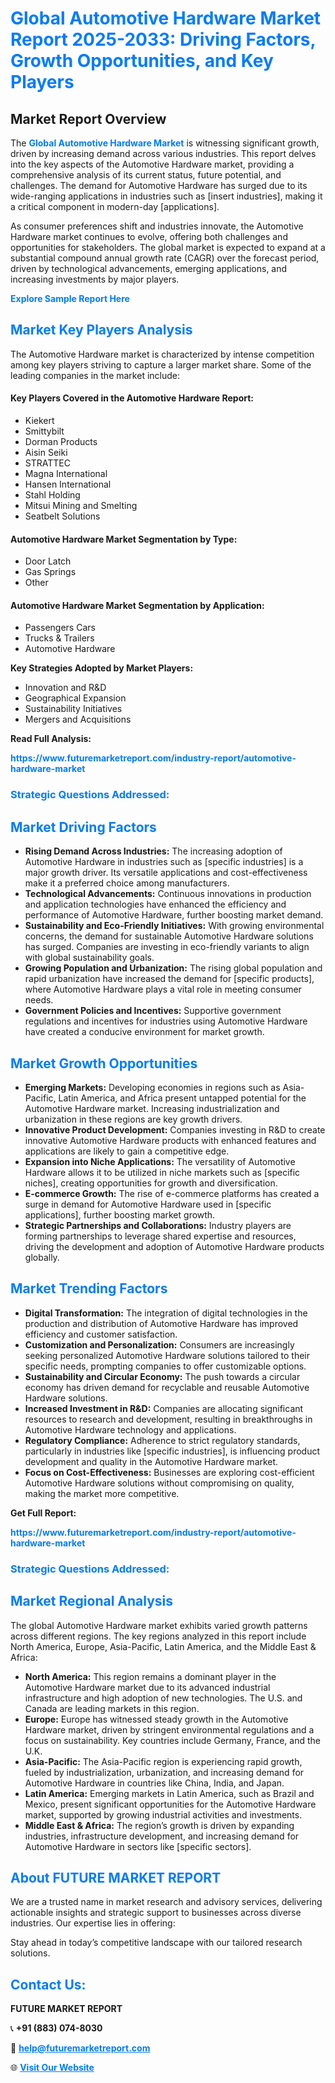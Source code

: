 <h1 style="color: #007BFF;">Global Automotive Hardware Market Report 2025-2033: Driving Factors, Growth Opportunities, and Key Players</h1>

<section id="overview">
<h2>Market Report Overview</h2>
<p>The <a href="https://www.futuremarketreport.com/industry-report/automotive-hardware-market" style="color: #007BFF; text-decoration: none;"><strong>Global Automotive Hardware Market</strong></a> is witnessing significant growth, driven by increasing demand across various industries. This report delves into the key aspects of the Automotive Hardware market, providing a comprehensive analysis of its current status, future potential, and challenges. The demand for Automotive Hardware has surged due to its wide-ranging applications in industries such as [insert industries], making it a critical component in modern-day [applications].</p>
<p>As consumer preferences shift and industries innovate, the Automotive Hardware market continues to evolve, offering both challenges and opportunities for stakeholders. The global market is expected to expand at a substantial compound annual growth rate (CAGR) over the forecast period, driven by technological advancements, emerging applications, and increasing investments by major players.</p>
</section>

<section id="overview">
<p><a href="https://www.futuremarketreport.com/request-sample/reportId=125894" style="color: #007BFF; text-decoration: none;"><strong>Explore Sample Report Here</strong></a></p>
</section>

<section id="key-players">
<h2 style="color: #007BFF;">Market Key Players Analysis</h2>
<p>The Automotive Hardware market is characterized by intense competition among key players striving to capture a larger market share. Some of the leading companies in the market include:</p>
<h4>Key Players Covered in the Automotive Hardware Report:</h4>
<ul><li>Kiekert</li><li>Smittybilt</li><li>Dorman Products</li><li>Aisin Seiki</li><li>STRATTEC</li><li>Magna International</li><li>Hansen International</li><li>Stahl Holding</li><li>Mitsui Mining and Smelting</li><li>Seatbelt Solutions</li></ul>
<h4>Automotive Hardware Market Segmentation by Type:</h4>
<ul><li>Door Latch</li><li>Gas Springs</li><li>Other</li></ul>

<h4>Automotive Hardware Market Segmentation by Application:</h4>
<ul><li>Passengers Cars</li><li>Trucks &amp; Trailers</li><li>Automotive Hardware</li></ul>
<p><strong>Key Strategies Adopted by Market Players:</strong></p>
<ul>
<li>Innovation and R&D</li>
<li>Geographical Expansion</li>
<li>Sustainability Initiatives</li>
<li>Mergers and Acquisitions</li>
</ul>
</section>

<section>
<p><strong>Read Full Analysis: </strong></p><a href="https://www.futuremarketreport.com/industry-report/automotive-hardware-market" style="color: #007BFF; text-decoration: none;"><strong>https://www.futuremarketreport.com/industry-report/automotive-hardware-market</strong></a>
<h3 style="color: #007BFF;">Strategic Questions Addressed:</h3>
</section>

<section id="driving-factors">
<h2 style="color: #007BFF;">Market Driving Factors</h2>
<ul>
<li><strong>Rising Demand Across Industries:</strong> The increasing adoption of Automotive Hardware in industries such as [specific industries] is a major growth driver. Its versatile applications and cost-effectiveness make it a preferred choice among manufacturers.</li>
<li><strong>Technological Advancements:</strong> Continuous innovations in production and application technologies have enhanced the efficiency and performance of Automotive Hardware, further boosting market demand.</li>
<li><strong>Sustainability and Eco-Friendly Initiatives:</strong> With growing environmental concerns, the demand for sustainable Automotive Hardware solutions has surged. Companies are investing in eco-friendly variants to align with global sustainability goals.</li>
<li><strong>Growing Population and Urbanization:</strong> The rising global population and rapid urbanization have increased the demand for [specific products], where Automotive Hardware plays a vital role in meeting consumer needs.</li>
<li><strong>Government Policies and Incentives:</strong> Supportive government regulations and incentives for industries using Automotive Hardware have created a conducive environment for market growth.</li>
</ul>
</section>

<section id="growth-opportunities">
<h2 style="color: #007BFF;">Market Growth Opportunities</h2>
<ul>
<li><strong>Emerging Markets:</strong> Developing economies in regions such as Asia-Pacific, Latin America, and Africa present untapped potential for the Automotive Hardware market. Increasing industrialization and urbanization in these regions are key growth drivers.</li>
<li><strong>Innovative Product Development:</strong> Companies investing in R&D to create innovative Automotive Hardware products with enhanced features and applications are likely to gain a competitive edge.</li>
<li><strong>Expansion into Niche Applications:</strong> The versatility of Automotive Hardware allows it to be utilized in niche markets such as [specific niches], creating opportunities for growth and diversification.</li>
<li><strong>E-commerce Growth:</strong> The rise of e-commerce platforms has created a surge in demand for Automotive Hardware used in [specific applications], further boosting market growth.</li>
<li><strong>Strategic Partnerships and Collaborations:</strong> Industry players are forming partnerships to leverage shared expertise and resources, driving the development and adoption of Automotive Hardware products globally.</li>
</ul>
</section>

<section id="trending-factors">
<h2 style="color: #007BFF;">Market Trending Factors</h2>
<ul>
<li><strong>Digital Transformation:</strong> The integration of digital technologies in the production and distribution of Automotive Hardware has improved efficiency and customer satisfaction.</li>
<li><strong>Customization and Personalization:</strong> Consumers are increasingly seeking personalized Automotive Hardware solutions tailored to their specific needs, prompting companies to offer customizable options.</li>
<li><strong>Sustainability and Circular Economy:</strong> The push towards a circular economy has driven demand for recyclable and reusable Automotive Hardware solutions.</li>
<li><strong>Increased Investment in R&D:</strong> Companies are allocating significant resources to research and development, resulting in breakthroughs in Automotive Hardware technology and applications.</li>
<li><strong>Regulatory Compliance:</strong> Adherence to strict regulatory standards, particularly in industries like [specific industries], is influencing product development and quality in the Automotive Hardware market.</li>
<li><strong>Focus on Cost-Effectiveness:</strong> Businesses are exploring cost-efficient Automotive Hardware solutions without compromising on quality, making the market more competitive.</li>
</ul>
</section>

<section>
<p><strong>Get Full Report: </strong></p><a href="https://www.futuremarketreport.com/industry-report/automotive-hardware-market" style="color: #007BFF; text-decoration: none;"><strong>https://www.futuremarketreport.com/industry-report/automotive-hardware-market</strong></a>
<h3 style="color: #007BFF;">Strategic Questions Addressed:</h3>
</section>


<section id="regional-analysis">
<h2 style="color: #007BFF;">Market Regional Analysis</h2>
<p>The global Automotive Hardware market exhibits varied growth patterns across different regions. The key regions analyzed in this report include North America, Europe, Asia-Pacific, Latin America, and the Middle East & Africa:</p>
<ul>
<li><strong>North America:</strong> This region remains a dominant player in the Automotive Hardware market due to its advanced industrial infrastructure and high adoption of new technologies. The U.S. and Canada are leading markets in this region.</li>
<li><strong>Europe:</strong> Europe has witnessed steady growth in the Automotive Hardware market, driven by stringent environmental regulations and a focus on sustainability. Key countries include Germany, France, and the U.K.</li>
<li><strong>Asia-Pacific:</strong> The Asia-Pacific region is experiencing rapid growth, fueled by industrialization, urbanization, and increasing demand for Automotive Hardware in countries like China, India, and Japan.</li>
<li><strong>Latin America:</strong> Emerging markets in Latin America, such as Brazil and Mexico, present significant opportunities for the Automotive Hardware market, supported by growing industrial activities and investments.</li>
<li><strong>Middle East & Africa:</strong> The region’s growth is driven by expanding industries, infrastructure development, and increasing demand for Automotive Hardware in sectors like [specific sectors].</li>
</ul>
</section>

<footer>
<h2 style="color: #007BFF;">About FUTURE MARKET REPORT</h2>
<p>We are a trusted name in market research and advisory services, delivering actionable insights and strategic support to businesses across diverse industries. Our expertise lies in offering:</p>

<p>Stay ahead in today’s competitive landscape with our tailored research solutions.</p>

<h2 style="color: #007BFF;">Contact Us:</h2>
<p><strong>FUTURE MARKET REPORT</strong></p>
<p>📞 <strong>+91 (883) 074-8030</strong></p>
<p>📧 <strong><a href="mailto:help@futuremarketreport.com" style="color: #007BFF;">help@futuremarketreport.com</a></strong></p>
<p>🌐 <strong><a href="https://www.futuremarketreport.com/" style="color: #007BFF;">Visit Our Website</a></strong></p>
</footer>